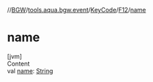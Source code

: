 //[BGW](../../../../index.md)/[tools.aqua.bgw.event](../../index.md)/[KeyCode](../index.md)/[F12](index.md)/[name](name.md)



# name  
[jvm]  
Content  
val [name](name.md): [String](https://kotlinlang.org/api/latest/jvm/stdlib/kotlin/-string/index.html)  



